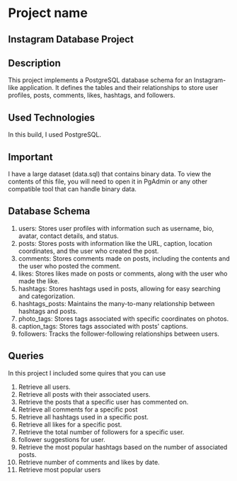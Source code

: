 # Project name

## Instagram Database Project

## Description

This project implements a PostgreSQL database schema for an Instagram-like application. It defines the tables and their relationships to store user profiles, posts, comments, likes, hashtags, and followers.

## Used Technologies

In this build, I used PostgreSQL.

## Important

I have a large dataset (data.sql) that contains binary data. To view the contents of this file, you will need to open it in PgAdmin or any other compatible tool that can handle binary data.

## Database Schema

1. users: Stores user profiles with information such as username, bio, avatar, contact details, and status.
2. posts: Stores posts with information like the URL, caption, location coordinates, and the user who created the post.
3. comments: Stores comments made on posts, including the contents and the user who posted the comment.
4. likes: Stores likes made on posts or comments, along with the user who made the like.
5. hashtags: Stores hashtags used in posts, allowing for easy searching and categorization.
6. hashtags_posts: Maintains the many-to-many relationship between hashtags and posts.
7. photo_tags: Stores tags associated with specific coordinates on photos.
8. caption_tags: Stores tags associated with posts' captions.
9. followers: Tracks the follower-following relationships between users.

## Queries

In this project I included some quires that you can use

1. Retrieve all users.
2. Retrieve all posts with their associated users.
3. Retrieve the posts that a specific user has commented on.
4. Retrieve all comments for a specific post
5. Retrieve all hashtags used in a specific post.
6. Retrieve all likes for a specific post.
7. Retrieve the total number of followers for a specific user.
8. follower suggestions for user.
9. Retrieve the most popular hashtags based on the number of associated posts.
10. Retrieve number of comments and likes by date.
11. Retrieve most popular users
